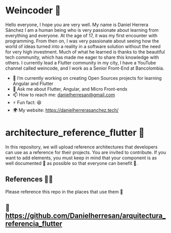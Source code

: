 # Weincoder 🚀

Hello everyone, I hope you are very well. My name is Daniel Herrera Sánchez
I am a human being who is very passionate about learning from everything and everyone. At the age of 17, it was my first encounter with programming. From then on, I was very passionate about seeing how the world of ideas turned into a reality in a software solution without the need for very high investment. Much of what he learned is thanks to the beautiful tech community, which has made me eager to share this knowledge with others. I currently lead a Flutter community in my city, I have a YouTube channel called weincode, and I work as a Senior Front-End at Bancolombia.




- 🔭 I’m currently working on creating Open Sources projects for learning Angular and Flutter 
- 💬 Ask me about Flutter, Angular, and Micro Front-ends
- 📫 How to reach me: danielherresan@gmail.com
- ⚡ Fun fact: 😆
- 🌍 My website: https://danielherrerasanchez.tech/


# architecture_reference_flutter 🚀
In this repository, we will upload reference architectures that developers can use as a reference for their projects. You are invited to contribute. If you want to add elements, you must keep in mind that your component is as well documented 📗 as possible so that everyone can benefit 🧪.

## References 🕵🏼
Please reference this repo in the places that use them 👾

## 🔗 https://github.com/Danielherresan/arquitectura_referencia_flutter
